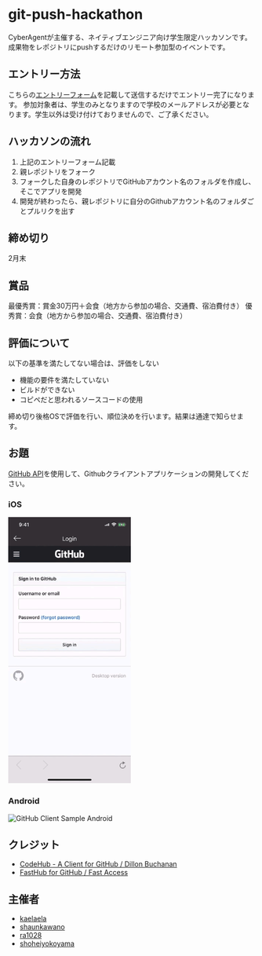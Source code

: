 # git-push-hackathon

CyberAgentが主催する、ネイティブエンジニア向け学生限定ハッカソンです。成果物をレポジトリにpushするだけのリモート参加型のイベントです。

## エントリー方法

こちらの[エントリーフォーム](https://docs.google.com/forms/d/1ZIszYGW0RvmZhBQu4KDWBAaGa2Wnwu69EfRamZ7xat4/viewform?edit_requested=true)を記載して送信するだけでエントリー完了になります。
参加対象者は、学生のみとなりますので学校のメールアドレスが必要となります。学生以外は受け付けておりませんので、ご了承ください。

## ハッカソンの流れ

1. 上記のエントリーフォーム記載
2. 親レポジトリをフォーク
3. フォークした自身のレポジトリでGitHubアカウント名のフォルダを作成し、そこでアプリを開発
4. 開発が終わったら、親レポジトリに自分のGithubアカウント名のフォルダごとプルリクを出す

## 締め切り

2月末

## 賞品

最優秀賞：賞金30万円＋会食（地方から参加の場合、交通費、宿泊費付き）
優秀賞：会食（地方から参加の場合、交通費、宿泊費付き）

## 評価について

以下の基準を満たしてない場合は、評価をしない
- 機能の要件を満たしていない
- ビルドができない
- コピペだと思われるソースコードの使用

締め切り後格OSで評価を行い、順位決めを行います。結果は通達で知らせます。

## お題

[GitHub API](https://developer.github.com/v3/)を使用して、Githubクライアントアプリケーションの開発してください。

### iOS
<img src="./assets/sample_ios.gif" alt="GitHub Client Sample iOS" width="250">

### Android
<img src="./assets/sample_android.gif" alt="GitHub Client Sample Android" width="250">

## クレジット
- [CodeHub - A Client for GitHub / Dillon Buchanan](https://itunes.apple.com/jp/app/codehub-a-client-for-github/id707173885?mt=8)
- [FastHub for GitHub / Fast Access](https://play.google.com/store/apps/details?id=com.fastaccess.githuib&hl=ja)

## 主催者

- [kaelaela](https://github.com/kaelaela)
- [shaunkawano](https://github.com/shaunkawano)
- [ra1028](https://github.com/ra1028)
- [shoheiyokoyama](https://github.com/shoheiyokoyama)

